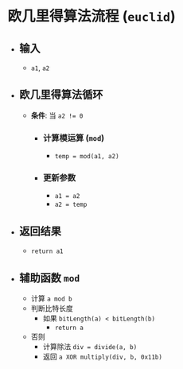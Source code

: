 # 欧几里得算法流程 (`euclid`)

- ## 输入
  - `a1`, `a2`

- ## 欧几里得算法循环
  - **条件**: 当 `a2 != 0`
    - ### 计算模运算 (`mod`)
      - `temp = mod(a1, a2)`
    - ### 更新参数
      - `a1 = a2`
      - `a2 = temp`

- ## 返回结果
  - `return a1`

- ## 辅助函数 `mod`
  - 计算 `a mod b`
  - 判断比特长度
    - 如果 `bitLength(a) < bitLength(b)`
      - `return a`
  - 否则
    - 计算除法 `div = divide(a, b)`
    - 返回 `a XOR multiply(div, b, 0x11b)`